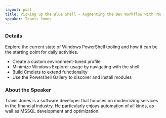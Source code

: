 ```yaml
---
layout: post
title: Picking up the Blue Shell - Augmenting the Dev Workflow with PowerShell
speaker: Travis Jones
---
```


### Details

Explore the current state of Windows PowerShell tooling and how it can be the starting point for daily activities.

- Create a custom environment-tuned profile
- Minimize Windows Explorer usage by navigating with the shell
- Build Cmdlets to extend functionality
- Use the Powershell Gallery to discover and install modules

### About the Speaker

Travis Jones is a software developer that focuses on modernizing services in the financial industry. He particularly enjoys automation of all kinds, as well as MSSQL development and optimization.
